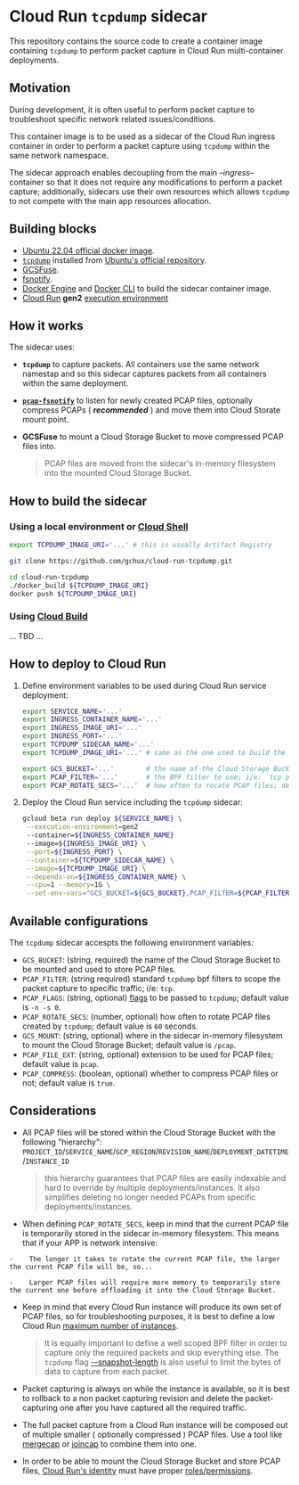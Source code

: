 # Cloud Run `tcpdump` sidecar

This repository contains the source code to create a container image containing `tcpdump` to perform packet capture in Cloud Run multi-container deployments.

## Motivation

During development, it is often useful to perform packet capture to troubleshoot specific network related issues/conditions.

This container image is to be used as a sidecar of the Cloud Run ingress container in order to perform a packet capture using `tcpdump` within the same network namespace.

The sidecar approach enables decoupling from the main –*ingress*– container so that it does not require any modifications to perform a packet capture; additionally, sidecars use their own resources which allows `tcpdump` to not compete with the main app resources allocation.

## Building blocks

- [Ubuntu 22.04 official docker image](https://hub.docker.com/_/ubuntu).
- [`tcpdump`](https://www.tcpdump.org/) installed from [Ubuntu's official repository](https://packages.ubuntu.com/search?keywords=tcpdump).
- [GCSFuse](https://github.com/GoogleCloudPlatform/gcsfuse).
- [fsnotify](https://github.com/fsnotify/fsnotify).
- [Docker Engine](https://docs.docker.com/engine/) and [Docker CLI](https://docs.docker.com/engine/reference/commandline/cli/) to build the sidecar container image.
- [Cloud Run](https://cloud.google.com/run/docs/deploying#multicontainer-yaml) **gen2** [execution environment](https://cloud.google.com/run/docs/about-execution-environments)

## How it works

The sidecar uses:

-    **`tcpdump`** to capture packets. All containers use the same network namestap and so this sidecar captures packets from all containers within the same deployment.

-    [**`pcap-fsnotify`**](pcap-fsnotify/main.go) to listen for newly created PCAP files, optionally compress PCAPs ( _**recommended**_ ) and move them into Cloud Storate mount point.

-    **GCSFuse** to mount a Cloud Storage Bucket to move compressed PCAP files into.

     > PCAP files are moved from the sidecar's in-memory filesystem into the mounted Cloud Storage Bucket.

## How to build the sidecar

### Using a local environment or [Cloud Shell](https://cloud.google.com/shell/docs/launching-cloud-shell)

```sh
export TCPDUMP_IMAGE_URI='...' # this is usually Artifact Registry

git clone https://github.com/gchux/cloud-run-tcpdump.git

cd cloud-run-tcpdump
./docker_build ${TCPDUMP_IMAGE_URI}
docker push ${TCPDUMP_IMAGE_URI}
```

### Using [Cloud Build](https://cloud.google.com/build/docs/build-config-file-schema)

... TBD ...

## How to deploy to Cloud Run

1. Define environment variables to be used during Cloud Run service deployment:

    ```sh
    export SERVICE_NAME='...'
    export INGRESS_CONTAINER_NAME='...'
    export INGRESS_IMAGE_URI='...'
    export INGRESS_PORT='...'
    export TCPDUMP_SIDECAR_NAME='...'
    export TCPDUMP_IMAGE_URI='...' # same as the one used to build the sidecar container image

    export GCS_BUCKET='...'        # the name of the Cloud Storage Bucket to mount
    export PCAP_FILTER='...'       # the BPF filter to use; i/e: `tcp port 443`
    export PCAP_ROTATE_SECS='...'  # how often to rocate PCAP files; default is `60` seconds 
    ```

2. Deploy the Cloud Run service including the `tcpdump` sidecar:

    ```sh
    gcloud beta run deploy ${SERVICE_NAME} \
     --execution-environment=gen2
     --container=${INGRESS_CONTAINER_NAME}
     --image=${INGRESS_IMAGE_URI} \
     --port=${INGRESS_PORT} \
     --container=${TCPDUMP_SIDECAR_NAME} \
     --image=${TCPDUMP_IMAGE_URI} \
     --depends-on=${INGRESS_CONTAINER_NAME} \
     --cpu=1 --memory=1G \
     --set-env-vars="GCS_BUCKET=${GCS_BUCKET},PCAP_FILTER=${PCAP_FILTER},PCAP_ROTATE_SECS=${PCAP_ROTATE_SECS}"
    ```

## Available configurations

The `tcpdump` sidecar accespts the following environment variables:

-    `GCS_BUCKET`: (string, required) the name of the Cloud Storage Bucket to be mounted and used to store PCAP files.
-    `PCAP_FILTER`: (string required) standard `tcpdump` bpf filters to scope the packet capture to specific traffic; i/e: `tcp`.
-    `PCAP_FLAGS`: (string, optional) [flags](https://www.tcpdump.org/manpages/tcpdump.1.html) to be passed to `tcpdump`; default value is `-n -s 0`.
-    `PCAP_ROTATE_SECS`: (number, optional) how often to rotate PCAP files created by `tcpdump`; default value is `60` seconds.
-    `GCS_MOUNT`: (string, optional) where in the sidecar in-memory filesystem to mount the Cloud Storage Bucket; default value is `/pcap`.
-    `PCAP_FILE_EXT`: (string, optional) extension to be used for PCAP files; default value is `pcap`.
-    `PCAP_COMPRESS`: (boolean, optional) whether to compress PCAP files or not; default value is `true`.

## Considerations

-    All PCAP files will be stored within the Cloud Storage Bucket with the following "hierarchy": `PROJECT_ID`/`SERVICE_NAME`/`GCP_REGION`/`REVISION_NAME`/`DEPLOYMENT_DATETIME`/`INSTANCE_ID`

     > this hierarchy guarantees that PCAP files are easily indexable and hard to override by multiple deployments/instances. It also simplifies deleting no longer needed PCAPs from specific deployments/instances.

-    When defining `PCAP_ROTATE_SECS`, keep in mind that the current PCAP file is temporarily stored in the sidecar in-memory filesystem. This means that if your APP is network intensive:
  
    -    The longer it takes to rotate the current PCAP file, the larger the current PCAP file will be, so...
         
    -    Larger PCAP files will require more memory to temporarily store the current one before offloading it into the Cloud Storage Bucket.

-    Keep in mind that every Cloud Run instance will produce its own set of PCAP files, so for troubleshooting purposes, it is best to define a low Cloud Run [maximum number of instances](https://cloud.google.com/run/docs/configuring/max-instances).

     > It is equally important to define a well scoped BPF filter in order to capture only the required packets and skip everything else. The `tcpdump` flag [--snapshot-length](https://www.tcpdump.org/manpages/tcpdump.1.html) is also useful to limit the bytes of data to capture from each packet.

-    Packet capturing is always on while the instance is available, so it is best to rollback to a non packet capturing revision and delete the packet-capturing one after you have captured all the required traffic.

-    The full packet capture from a Cloud Run instance will be composed out of multiple smaller ( optionally compressed ) PCAP files. Use a tool like [mergecap](https://www.wireshark.org/docs/man-pages/mergecap.html) or [joincap](https://github.com/assafmo/joincap) to combine them into one.

-    In order to be able to mount the Cloud Storage Bucket and store PCAP files, [Cloud Run's identity](https://cloud.google.com/run/docs/securing/service-identity) must have proper [roles/permissions](https://cloud.google.com/storage/docs/access-control/iam-permissions).
